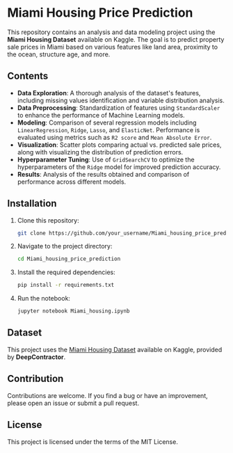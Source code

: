 # Miami Housing Price Prediction

This repository contains an analysis and data modeling project using the **Miami Housing Dataset** available on Kaggle. The goal is to predict property sale prices in Miami based on various features like land area, proximity to the ocean, structure age, and more.

## Contents

- **Data Exploration**: A thorough analysis of the dataset's features, including missing values identification and variable distribution analysis.
- **Data Preprocessing**: Standardization of features using `StandardScaler` to enhance the performance of Machine Learning models.
- **Modeling**: Comparison of several regression models including `LinearRegression`, `Ridge`, `Lasso`, and `ElasticNet`. Performance is evaluated using metrics such as `R2 score` and `Mean Absolute Error`.
- **Visualization**: Scatter plots comparing actual vs. predicted sale prices, along with visualizing the distribution of prediction errors.
- **Hyperparameter Tuning**: Use of `GridSearchCV` to optimize the hyperparameters of the `Ridge` model for improved prediction accuracy.
- **Results**: Analysis of the results obtained and comparison of performance across different models.

## Installation

1. Clone this repository:
    ```bash
    git clone https://github.com/your_username/Miami_housing_price_prediction.git
    ```

2. Navigate to the project directory:
    ```bash
    cd Miami_housing_price_prediction
    ```

3. Install the required dependencies:
    ```bash
    pip install -r requirements.txt
    ```

4. Run the notebook:
    ```bash
    jupyter notebook Miami_housing.ipynb
    ```

## Dataset

This project uses the [Miami Housing Dataset](https://www.kaggle.com/datasets/deepcontractor/miami-housing-dataset) available on Kaggle, provided by **DeepContractor**.

## Contribution

Contributions are welcome. If you find a bug or have an improvement, please open an issue or submit a pull request.

## License

This project is licensed under the terms of the MIT License.
